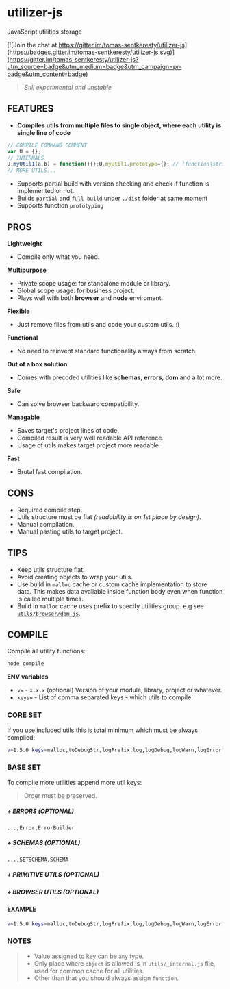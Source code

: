 # utilizer-js
JavaScript utilities storage

[![Join the chat at https://gitter.im/tomas-sentkeresty/utilizer-js](https://badges.gitter.im/tomas-sentkeresty/utilizer-js.svg)](https://gitter.im/tomas-sentkeresty/utilizer-js?utm_source=badge&utm_medium=badge&utm_campaign=pr-badge&utm_content=badge)

> *Still experimental and unstable*

## FEATURES

- **Compiles utils from multiple files to single object, where each utility is single line of code**

```javascript
// COMPILE COMMAND COMMENT
var U = {};
// INTERNALS
U.myUtil1(a,b) = function(){};U.myUtil1.prototype={}; // (function|string|number|object|date)
// MORE UTILS...
```

- Supports partial build with version checking and check if function is implemented or not.
- Builds `partial` and [`full build`](https://github.com/tomas-sentkeresty/utilizer-js/blob/master/dist/utils.git.js) under `./dist` folder at same moment
- Supports function `prototyping`

## PROS
**Lightweight**
- Compile only what you need.

**Multipurpose**
- Private scope usage: for standalone module or library.
- Global scope usage: for business project.
- Plays well with both **browser** and **node** enviroment.

**Flexible**
- Just remove files from utils and code your custom utils. :)

**Functional**
- No need to reinvent standard functionality always from scratch.

**Out of a box solution**
- Comes with precoded utilities like **schemas**, **errors**, **dom** and a lot more.

**Safe**
- Can solve browser backward compatibility.

**Managable**
- Saves target's project lines of code.
- Compiled result is very well readable API reference.
- Usage of utils makes target project more readable.

**Fast**
- Brutal fast compilation.

## CONS
- Required compile step.
- Utils structure must be flat *(readability is on 1st place by design)*.
- Manual compilation.
- Manual pasting utils to target project.

## TIPS
- Keep utils structure flat.
- Avoid creating objects to wrap your utils.
- Use build in `malloc` cache or custom cache implementation to store data. This makes data available inside function body even when function is called multiple times.
- Build in `malloc` cache uses prefix to specify utilities group. e.g see [`utils/browser/dom.js`](https://github.com/tomas-sentkeresty/utilizer-js/blob/master/utils/browser/dom.js).

## COMPILE
Compile all utility functions:
```bash
node compile
```
**ENV variables**
- `v=` - `x.x.x` (optional) Version of your module, library, project or whatever.
- `keys=` - List of comma separated keys - which utils to compile.

### CORE SET
If you use included utils this is total minimum which must be always compiled:
```bash
v=1.5.0 keys=malloc,toDebugStr,logPrefix,log,logDebug,logWarn,logError node compile
```

### BASE SET
To compile more utilities append more util keys:
> Order must be preserved.
##### \+ ERRORS *(OPTIONAL)*
```
...,Error,ErrorBuilder
```
##### \+ SCHEMAS *(OPTIONAL)*
```
...,SETSCHEMA,SCHEMA
```
##### \+ PRIMITIVE UTILS *(OPTIONAL)*
##### \+ BROWSER UTILS *(OPTIONAL)*

#### EXAMPLE
```bash
v=1.5.0 keys=malloc,toDebugStr,logPrefix,log,logDebug,logWarn,logError,Error,ErrorBuilder,SETSCHEMA,SCHEMA node compile
```

### NOTES
> - Value assigned to key can be `any` type.  
> - Only place where `object` is allowed is in `utils/_internal.js` file, used for common cache for all utilities.
> - Other than that you should always assign `function`.
